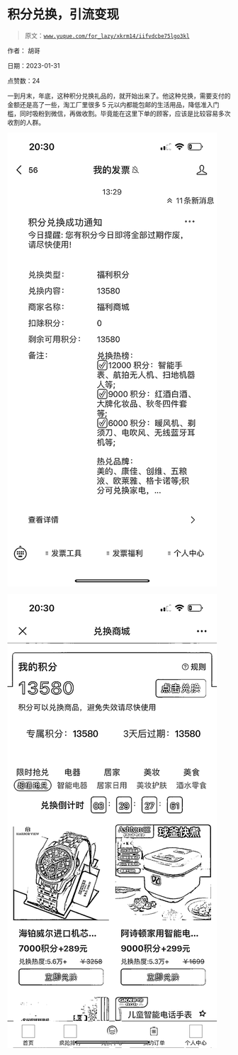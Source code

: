 # 积分兑换，引流变现

> 原文：[`www.yuque.com/for_lazy/xkrm14/iifvdcbe75lgo3kl`](https://www.yuque.com/for_lazy/xkrm14/iifvdcbe75lgo3kl)

作者： 胡哥 

日期：2023-01-31 

点赞数：24 

一到月末，年底，这种积分兑换礼品的，就开始出来了。他这种兑换，需要支付的金额还是高了一些，淘工厂里很多 5 元以内都能包邮的生活用品，降低准入门槛，同时吸粉到微信，再做收割。毕竟能在这里下单的顾客，应该是比较容易多次收割的人群。 

![](img/406ddba1a3a57931209cea2e7684d0ab.png) 

![](img/058d0e4b7c8d56ca7ae6ae3ada7fc820.png) 


